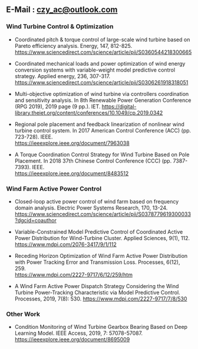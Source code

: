 ## E-Mail : czy_ac@outlook.com
### Wind Turbine Control & Optimization
* Coordinated pitch & torque control of large-scale wind turbine based on Pareto efficiency analysis. Energy, 147, 812-825.  https://www.sciencedirect.com/science/article/pii/S0360544218300665
  
* Coordinated mechanical loads and power optimization of wind energy conversion systems with variable-weight model predictive control strategy. Applied energy, 236, 307-317.  
https://www.sciencedirect.com/science/article/pii/S0306261918318051

* Multi-objective optimization of wind turbine via controllers coordination and sensitivity analysis. In 8th Renewable Power Generation Conference (RPG 2019), 2019 page (9 pp.). IET. 
https://digital-library.theiet.org/content/conferences/10.1049/cp.2019.0342
  
* Regional pole placement and feedback linearization of nonlinear wind turbine control system. In 2017 American Control Conference (ACC) (pp. 723-728). IEEE.  
https://ieeexplore.ieee.org/document/7963038
  
* A Torque Coordination Control Strategy for Wind Turbine Based on Pole Placement. In 2018 37th Chinese Control Conference (CCC) (pp. 7387-7393). IEEE.  
https://ieeexplore.ieee.org/document/8483512
  
### Wind Farm Active Power Control
* Closed-loop active power control of wind farm based on frequency domain analysis. Electric Power Systems Research, 170, 13-24.  
https://www.sciencedirect.com/science/article/pii/S0378779619300033?dgcid=coauthor
  
* Variable-Constrained Model Predictive Control of Coordinated Active Power Distribution for Wind-Turbine Cluster. Applied Sciences, 9(1), 112.  
https://www.mdpi.com/2076-3417/9/1/112
  
* Receding Horizon Optimization of Wind Farm Active Power Distribution with Power Tracking Error and Transmission Loss. Processes, 6(12), 259.  
https://www.mdpi.com/2227-9717/6/12/259/htm

* A Wind Farm Active Power Dispatch Strategy Considering the Wind Turbine Power-Tracking Characteristic via Model Predictive Control. Processes, 2019, 7(8): 530.
https://www.mdpi.com/2227-9717/7/8/530

### Other Work
* Condition Monitoring of Wind Turbine Gearbox Bearing Based on Deep Learning Model. IEEE Access, 2019, 7: 57078-57087.
https://ieeexplore.ieee.org/document/8695009
